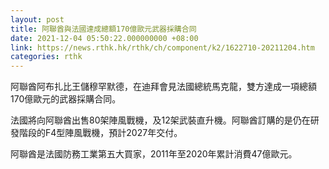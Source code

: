 ```yaml
---
layout: post
title: 阿聯酋與法國達成總額170億歐元武器採購合同
date: 2021-12-04 05:50:22.000000000 +08:00
link: https://news.rthk.hk/rthk/ch/component/k2/1622710-20211204.htm
categories: rthk
---
```


阿聯酋阿布扎比王儲穆罕默德，在迪拜會見法國總統馬克龍，雙方達成一項總額170億歐元的武器採購合同。

法國將向阿聯酋出售80架陣風戰機，及12架武裝直升機。阿聯酋訂購的是仍在研發階段的F4型陣風戰機，預計2027年交付。

阿聯酋是法國防務工業第五大買家，2011年至2020年累計消費47億歐元。
